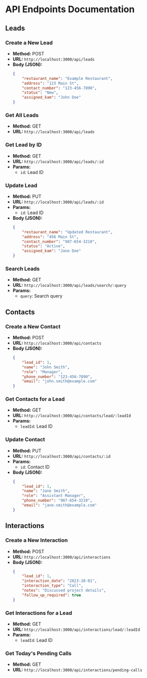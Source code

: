 # API Endpoints Documentation

## Leads

### Create a New Lead
- **Method:** POST
- **URL:** `http://localhost:3000/api/leads`
- **Body (JSON):**
    ```json
    {
        "restaurant_name": "Example Restaurant",
        "address": "123 Main St",
        "contact_number": "123-456-7890",
        "status": "New",
        "assigned_kam": "John Doe"
    }
    ```

### Get All Leads
- **Method:** GET
- **URL:** `http://localhost:3000/api/leads`

### Get Lead by ID
- **Method:** GET
- **URL:** `http://localhost:3000/api/leads/:id`
- **Params:**
    - `id`: Lead ID

### Update Lead
- **Method:** PUT
- **URL:** `http://localhost:3000/api/leads/:id`
- **Params:**
    - `id`: Lead ID
- **Body (JSON):**
    ```json
    {
        "restaurant_name": "Updated Restaurant",
        "address": "456 Main St",
        "contact_number": "987-654-3210",
        "status": "Active",
        "assigned_kam": "Jane Doe"
    }
    ```

### Search Leads
- **Method:** GET
- **URL:** `http://localhost:3000/api/leads/search/:query`
- **Params:**
    - `query`: Search query

## Contacts

### Create a New Contact
- **Method:** POST
- **URL:** `http://localhost:3000/api/contacts`
- **Body (JSON):**
    ```json
    {
        "lead_id": 1,
        "name": "John Smith",
        "role": "Manager",
        "phone_number": "123-456-7890",
        "email": "john.smith@example.com"
    }
    ```

### Get Contacts for a Lead
- **Method:** GET
- **URL:** `http://localhost:3000/api/contacts/lead/:leadId`
- **Params:**
    - `leadId`: Lead ID

### Update Contact
- **Method:** PUT
- **URL:** `http://localhost:3000/api/contacts/:id`
- **Params:**
    - `id`: Contact ID
- **Body (JSON):**
    ```json
    {
        "lead_id": 1,
        "name": "Jane Smith",
        "role": "Assistant Manager",
        "phone_number": "987-654-3210",
        "email": "jane.smith@example.com"
    }
    ```

## Interactions

### Create a New Interaction
- **Method:** POST
- **URL:** `http://localhost:3000/api/interactions`
- **Body (JSON):**
    ```json
    {
        "lead_id": 1,
        "interaction_date": "2023-10-01",
        "interaction_type": "Call",
        "notes": "Discussed project details",
        "follow_up_required": true
    }
    ```

### Get Interactions for a Lead
- **Method:** GET
- **URL:** `http://localhost:3000/api/interactions/lead/:leadId`
- **Params:**
    - `leadId`: Lead ID

### Get Today's Pending Calls
- **Method:** GET
- **URL:** `http://localhost:3000/api/interactions/pending-calls`

